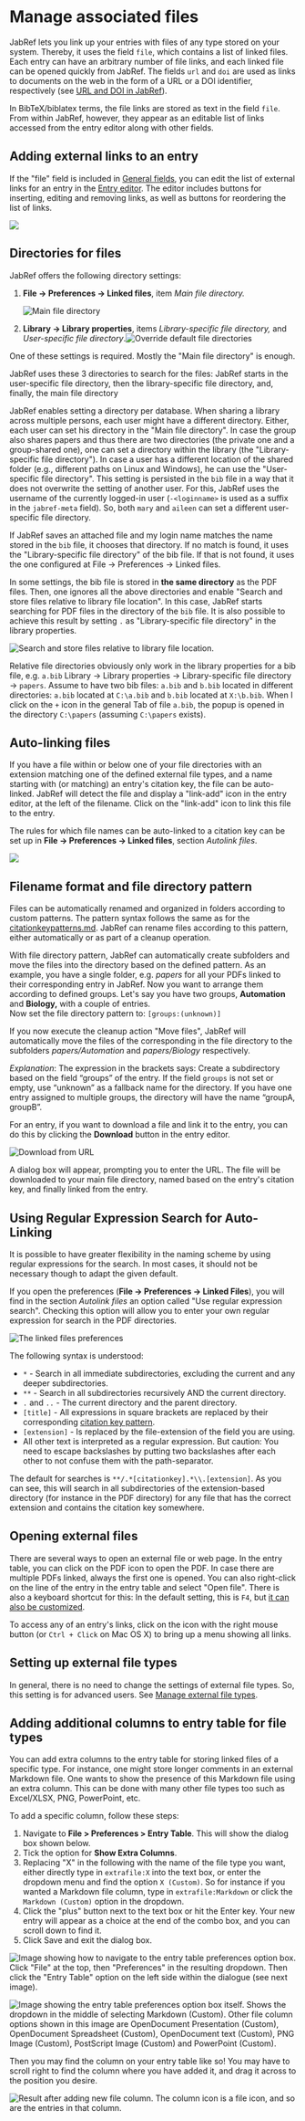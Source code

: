 # Manage associated files

JabRef lets you link up your entries with files of any type stored on your system. Thereby, it uses the field `file`, which contains a list of linked files. Each entry can have an arbitrary number of file links, and each linked file can be opened quickly from JabRef. The fields `url` and `doi` are used as links to documents on the web in the form of a URL or a DOI identifier, respectively (see [URL and DOI in JabRef](../advanced/externalfiles.md)).

In BibTeX/biblatex terms, the file links are stored as text in the field `file`. From within JabRef, however, they appear as an editable list of links accessed from the entry editor along with other fields.

## Adding external links to an entry

If the "file" field is included in [General fields](../setup/generalfields.md), you can edit the list of external links for an entry in the [Entry editor](../advanced/entryeditor/). The editor includes buttons for inserting, editing and removing links, as well as buttons for reordering the list of links.

![](<../.gitbook/assets/jabref-entryeditor-files (1).png>)

## Directories for files

JabRef offers the following directory settings:

1.  **File → Preferences → Linked files**, item _Main file directory._

    <img src="../.gitbook/assets/preferences-linkedfiles-5.2 (2).png" alt="Main file directory" data-size="original">
2. **Library → Library properties**, items _Library-specific file directory,_ and _User-specific file directory_.![Override default file directories](<../.gitbook/assets/jabref-lib-properties (1).png>)

One of these settings is required. Mostly the "Main file directory" is enough.

JabRef uses these 3 directories to search for the files: JabRef starts in the user-specific file directory, then the library-specific file directory, and, finally, the main file directory​

JabRef enables setting a directory per database. When sharing a library across multiple persons, each user might have a different directory. Either, each user can set his directory in the "Main file directory". In case the group also shares papers and thus there are two directories (the private one and a group-shared one), one can set a directory within the library (the "Library-specific file directory"). In case a user has a different location of the shared folder (e.g., different paths on Linux and Windows), he can use the "User-specific file directory". This setting is persisted in the `bib` file in a way that it does not overwrite the setting of another user. For this, JabRef uses the username of the currently logged-in user (`-<loginname>` is used as a suffix in the `jabref-meta` field). So, both `mary` and `aileen` can set a different user-specific file directory.

If JabRef saves an attached file and my login name matches the name stored in the `bib` file, it chooses that directory. If no match is found, it uses the "Library-specific file directory" of the bib file. If that is not found, it uses the one configured at File → Preferences → Linked files.

In some settings, the bib file is stored in **the same directory** as the PDF files. Then, one ignores all the above directories and enable "Search and store files relative to library file location". In this case, JabRef starts searching for PDF files in the directory of the `bib` file. It is also possible to achieve this result by setting `.` as "Library-specific file directory" in the library properties.

![Search and store files relative to library file location](<../.gitbook/assets/preferences-file-searchandstoreforfilesrelativetolibraryfilelocation (6).png>).

Relative file directories obviously only work in the library properties for a bib file, e.g. `a.bib` Library → Library properties → Library-specific file directory → `papers`. Assume to have two bib files: `a.bib` and `b.bib` located in different directories: `a.bib` located at `C:\a.bib` and `b.bib` located at `X:\b.bib`. When I click on the `+` icon in the general Tab of file `a.bib`, the popup is opened in the directory `C:\papers` (assuming `C:\papers` exists).

## Auto-linking files

If you have a file within or below one of your file directories with an extension matching one of the defined external file types, and a name starting with (or matching) an entry's citation key, the file can be auto-linked. JabRef will detect the file and display a "link-add" icon in the entry editor, at the left of the filename. Click on the "link-add" icon to link this file to the entry.

The rules for which file names can be auto-linked to a citation key can be set up in **File → Preferences → Linked files**, section _Autolink files_.

![](<../.gitbook/assets/preferences-linkedfiles-5.2 (2).png>)

## Filename format and file directory pattern

Files can be automatically renamed and organized in folders according to custom patterns. The pattern syntax follows the same as for the [citationkeypatterns.md](../setup/citationkeypatterns.md "mention"). JabRef can rename files according to this pattern, either automatically or as part of a cleanup operation.

With file directory pattern, JabRef can automatically create subfolders and move the files into the directory based on the defined pattern. As an example, you have a single folder, e.g. _papers_ for all your PDFs linked to their corresponding entry in JabRef. Now you want to arrange them according to defined groups. Let's say you have two groups, **Automation** and **Biology,** with a couple of entries.\
Now set the file directory pattern to: `[groups:(unknown)]`

If you now execute the cleanup action "Move files", JabRef will automatically move the files of the corresponding in the file directory to the subfolders _papers/Automation_ and _papers/Biology_ respectively.

_Explanation_: The expression in the brackets says: Create a subdirectory based on the field “groups” of the entry. If the field `groups` is not set or empty, use “unknown” as a fallback name for the directory. If you have one entry assigned to multiple groups, the directory will have the name “groupA, groupB”.

For an entry, if you want to download a file and link it to the entry, you can do this by clicking the **Download** button in the entry editor.

![Download from URL](<../.gitbook/assets/entryeditor-general-downloadfilefromurl (5).png>)

A dialog box will appear, prompting you to enter the URL. The file will be downloaded to your main file directory, named based on the entry's citation key, and finally linked from the entry.

## Using Regular Expression Search for Auto-Linking

It is possible to have greater flexibility in the naming scheme by using regular expressions for the search. In most cases, it should not be necessary though to adapt the given default.

If you open the preferences (**File → Preferences → Linked Files**), you will find in the section _Autolink files_ an option called "Use regular expression search". Checking this option will allow you to enter your own regular expression for search in the PDF directories.

![The linked files preferences](<../.gitbook/assets/preferences-linkedfiles-5.2 (2).png>)

The following syntax is understood:

* `*` - Search in all immediate subdirectories, excluding the current and any deeper subdirectories.
* `**` - Search in all subdirectories recursively AND the current directory.
* `.` and `..` - The current directory and the parent directory.
* `[title]` - All expressions in square brackets are replaced by their corresponding [citation key pattern](../setup/citationkeypatterns.md#citation-key-patterns).
* `[extension]` - Is replaced by the file-extension of the field you are using.
* All other text is interpreted as a regular expression. But caution: You need to escape backslashes by putting two backslashes after each other to not confuse them with the path-separator.

The default for searches is `**/.*[citationkey].*\\.[extension]`. As you can see, this will search in all subdirectories of the extension-based directory (for instance in the PDF directory) for any file that has the correct extension and contains the citation key somewhere.

## Opening external files

There are several ways to open an external file or web page. In the entry table, you can click on the PDF icon to open the PDF. In case there are multiple PDFs linked, always the first one is opened. You can also right-click on the line of the entry in the entry table and select "Open file". There is also a keyboard shortcut for this: In the default setting, this is `F4`, but [it can also be customized](../setup/customkeybindings.md).

To access any of an entry's links, click on the icon with the right mouse button (or `Ctrl + Click` on Mac OS X) to bring up a menu showing all links.

## Setting up external file types

In general, there is no need to change the settings of external file types. So, this setting is for advanced users. See [Manage external file types](../setup/externalfiletypes.md).

## Adding additional columns to entry table for file types

You can add extra columns to the entry table for storing linked files of a specific type. For instance, one might store longer comments in an external Markdown file. One wants to show the presence of this Markdown file using an extra column. This can be done with many other file types too such as Excel/XLSX, PNG, PowerPoint, etc.

To add a specific column, follow these steps:

1. Navigate to **File > Preferences > Entry Table**. This will show the dialog box shown below.
2. Tick the option for **Show Extra Columns**.
3. Replacing "X" in the following with the name of the file type you want, either directly type in `extrafile:X` into the text box, or enter the dropdown menu and find the option `X (Custom)`. So for instance if you wanted a Markdown file column, type in `extrafile:Markdown` or click the `Markdown (Custom)` option in the dropdown.
4. Click the "plus" button next to the text box or hit the Enter key. Your new entry will appear as a choice at the end of the combo box, and you can scroll down to find it.
5. Click Save and exit the dialog box.

![Image showing how to navigate to the entry table preferences option box. Click "File" at the top, then "Preferences" in the resulting dropdown. Then click the "Entry Table" option on the left side within the dialogue (see next image).](../.gitbook/assets/extrafile-column-0.png)

![Image showing the entry table preferences option box itself. Shows the dropdown in the middle of selecting Markdown (Custom). Other file column options shown in this image are OpenDocument Presentation (Custom), OpenDocument Spreadsheet (Custom), OpenDocument text (Custom), PNG Image (Custom), PostScript Image (Custom) and PowerPoint (Custom).](../.gitbook/assets/extrafile-column-1.png)

Then you may find the column on your entry table like so! You may have to scroll right to find the column where you have added it, and drag it across to the position you desire.

![Result after adding new file column. The column icon is a file icon, and so are the entries in that column.](../.gitbook/assets/extrafile-column-2.png)
